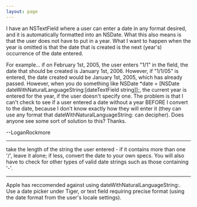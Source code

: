 ```yaml
---
layout: page
---
```




I have an NSTextField where a user can enter a date in any format desired, and it is automatically formatted into an NSDate.  What this also means is that the user does not have to put in a year.  What I want to happen when the year is omitted is that the date that is created is the next (year's) occurrence of the date entered.

For example... if on February 1st, 2005, the user enters "1/1" in the field, the date that should be created is January 1st, 2006.  However, if  "1/1/05" is entered, the date created would be January 1st, 2005, which has already passed.  However, when you do something like     NSDate *date = [NSDate dateWithNaturalLanguageString:[dateTextField string]];, the current year is entered for the year, if the user doesn't specify one.  The problem is that I can't check to see if a user entered a date without a year BEFORE I convert to the date, because I don't know exactly how they will enter it (they can use any format that     dateWithNaturalLanguageString: can decipher).  Does anyone see some sort of solution to this?  Thanks.

--LoganRockmore

----

take the length of the string the user entered - if it contains more than one '/', leave it alone; if less, convert the date to
your own specs. You will also have to check for other types of valid date strings such as those containing '-'.

----

Apple has reccomended against using dateWithNaturalLanguageString:. Use a date picker under Tiger, or text field requiring precise format (using the date format from the user's locale settings).
